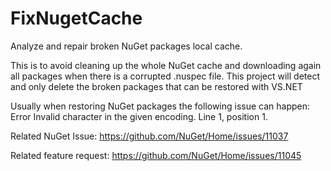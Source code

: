 # FixNugetCache
Analyze and repair broken NuGet packages local cache.

This is to avoid cleaning up the whole NuGet cache and downloading again all packages when there is a corrupted .nuspec file.
This project will detect and only delete the broken packages that can be restored with VS.NET

Usually when restoring NuGet packages the following issue can happen:
Error Invalid character in the given encoding. Line 1, position 1.

Related NuGet Issue:
<a href="https://github.com/NuGet/Home/issues/11037" target="_blank">https://github.com/NuGet/Home/issues/11037</a>

Related feature request:
<a href="https://github.com/NuGet/Home/issues/11045" target="_blank">https://github.com/NuGet/Home/issues/11045</a>
